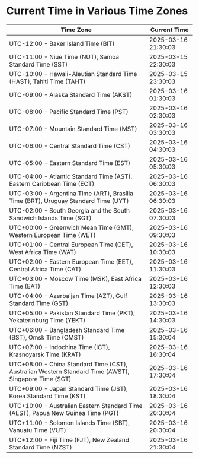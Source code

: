 # Current Time in Various Time Zones

| Time Zone | Current Time |
|-----------|--------------|
| UTC-12:00 - Baker Island Time (BIT) | 2025-03-16 21:30:03 |
| UTC-11:00 - Niue Time (NUT), Samoa Standard Time (SST) | 2025-03-15 22:30:03 |
| UTC-10:00 - Hawaii-Aleutian Standard Time (HAST), Tahiti Time (TAHT) | 2025-03-15 23:30:03 |
| UTC-09:00 - Alaska Standard Time (AKST) | 2025-03-16 01:30:03 |
| UTC-08:00 - Pacific Standard Time (PST) | 2025-03-16 02:30:03 |
| UTC-07:00 - Mountain Standard Time (MST) | 2025-03-16 03:30:03 |
| UTC-06:00 - Central Standard Time (CST) | 2025-03-16 04:30:03 |
| UTC-05:00 - Eastern Standard Time (EST) | 2025-03-16 05:30:03 |
| UTC-04:00 - Atlantic Standard Time (AST), Eastern Caribbean Time (ECT) | 2025-03-16 06:30:03 |
| UTC-03:00 - Argentina Time (ART), Brasília Time (BRT), Uruguay Standard Time (UYT) | 2025-03-16 06:30:03 |
| UTC-02:00 - South Georgia and the South Sandwich Islands Time (SGT) | 2025-03-16 07:30:03 |
| UTC±00:00 - Greenwich Mean Time (GMT), Western European Time (WET) | 2025-03-16 09:30:03 |
| UTC+01:00 - Central European Time (CET), West Africa Time (WAT) | 2025-03-16 10:30:03 |
| UTC+02:00 - Eastern European Time (EET), Central Africa Time (CAT) | 2025-03-16 11:30:03 |
| UTC+03:00 - Moscow Time (MSK), East Africa Time (EAT) | 2025-03-16 12:30:03 |
| UTC+04:00 - Azerbaijan Time (AZT), Gulf Standard Time (GST) | 2025-03-16 13:30:03 |
| UTC+05:00 - Pakistan Standard Time (PKT), Yekaterinburg Time (YEKT) | 2025-03-16 14:30:03 |
| UTC+06:00 - Bangladesh Standard Time (BST), Omsk Time (OMST) | 2025-03-16 15:30:04 |
| UTC+07:00 - Indochina Time (ICT), Krasnoyarsk Time (KRAT) | 2025-03-16 16:30:04 |
| UTC+08:00 - China Standard Time (CST), Australian Western Standard Time (AWST), Singapore Time (SGT) | 2025-03-16 17:30:04 |
| UTC+09:00 - Japan Standard Time (JST), Korea Standard Time (KST) | 2025-03-16 18:30:04 |
| UTC+10:00 - Australian Eastern Standard Time (AEST), Papua New Guinea Time (PGT) | 2025-03-16 20:30:04 |
| UTC+11:00 - Solomon Islands Time (SBT), Vanuatu Time (VUT) | 2025-03-16 20:30:04 |
| UTC+12:00 - Fiji Time (FJT), New Zealand Standard Time (NZST) | 2025-03-16 21:30:04 |
